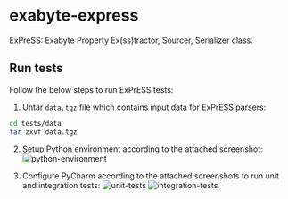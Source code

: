 # exabyte-express
ExPreSS: Exabyte Property Ex(ss)tractor, Sourcer, Serializer class.


## Run tests
Follow the below steps to run ExPrESS tests:

1. Untar `data.tgz` file which contains input data for ExPrESS parsers:

```bash
cd tests/data
tar zxvf data.tgz
``` 

2. Setup Python environment according to the attached screenshot:
![python-environment](python-environment.png)

3. Configure PyCharm according to the attached screenshots to run unit and integration tests:
![unit-tests](unit-tests.png)
![integration-tests](integration-tests.png)
